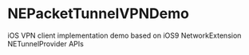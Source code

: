 # NEPacketTunnelVPNDemo
iOS VPN client implementation demo based on iOS9 NetworkExtension NETunnelProvider APIs
